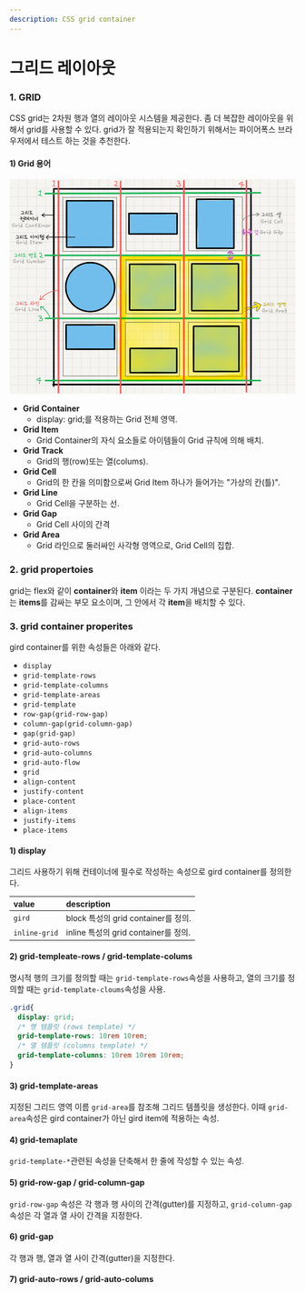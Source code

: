 ```yaml
---
description: CSS grid container
---
```


# 그리드 레이아웃

### 1. GRID

CSS grid는 2차원 행과 열의 레이아웃 시스템을 제공한다. 좀 더 복잡한 레이아웃을 위해서 grid를 사용할 수 있다. grid가 잘 적용되는지 확인하기 위해서는 파이어폭스 브라우저에서 테스트 하는 것을 추천한다.

#### 1\) Grid 용어

![Grid &#xC6A9;&#xC5B4;](../.gitbook/assets/03-2.jpg)

* **Grid Container**
  * display: grid;를 적용하는 Grid 전체 영역.
* **Grid Item**
  * Grid Container의 자식 요소들로 아이템들이 Grid 규칙에 의해 배치.
* **Grid Track**
  * Grid의 행\(row\)또는 열\(colums\).
* **Grid Cell**
  * Grid의 한 칸을 의미함으로써 Grid Item 하나가 들어가는 "가상의 칸\(틀\)".
* **Grid Line**
  * Grid Cell을 구분하는 선.
* **Grid Gap**
  * Grid Cell 사이의 간격
* **Grid Area**
  * Grid 라인으로 둘러싸인 사각형 영역으로, Grid Cell의 집합.

### 2. grid propertoies

grid는 flex와 같이 **container**와 **item** 이라는 두 가지 개념으로 구분된다. **container**는 **items**를 감싸는 부모 요소이며, 그 안에서 각 **item**을 배치할 수 있다.

### 3. grid container properites

gird container를 위한 속성들은 아래와 같다.

* `display`
* `grid-template-rows`
* `grid-template-columns`
* `grid-template-areas`
* `grid-template`
* `row-gap(grid-row-gap)`
* `column-gap(grid-column-gap)`
* `gap(grid-gap)`
* `grid-auto-rows`
* `grid-auto-columns`
* `grid-auto-flow`
* `grid`
* `align-content`
* `justify-content`
* `place-content`
* `align-items`
* `justify-items`
* `place-items`

#### 1\) display

그리드 사용하기 위해 컨테이너에 필수로 작성하는 속성으로 gird container를 정의한다.

| value | description |
| :--- | :--- |
|  `gird` | block 특성의 grid container를 정의. |
| `inline-grid` | inline 특성의 grid container를 정의. |

#### 2\) grid-templeate-rows / grid-template-colums

명시적 행의 크기를 정의할 때는 `grid-template-rows`속성을 사용하고, 열의 크기를 정의할 때는 `grid-template-cloums`속성을 사용.

```css
.grid{
  display: grid;
  /* 행 템플릿 (rows template) */
  grid-template-rows: 10rem 10rem;
  /* 열 템플릿 (columns template) */
  grid-template-columns: 10rem 10rem 10rem;
}
```

#### 3\) grid-template-areas

지정된 그리드 영역 이름 `grid-area`를 참조해 그리드 템플릿을 생성한다. 이때 `grid-area`속성은 gird container가 아닌 gird item에 적용하는 속성.

#### 4\) grid-temaplate

`grid-template-*`관련된 속성을 단축해서 한 줄에 작성할 수 있는 속성.

#### 5\)  grid-row-gap / grid-column-gap 

`grid-row-gap` 속성은 각 행과 행 사이의 간격\(gutter\)를 지정하고, `grid-column-gap` 속성은 각 열과 열 사이 간격을 지정한다.

#### 6\) grid-gap

각 행과 행, 열과 열 사이 간격\(gutter\)을 지정한다.

#### 7\)  grid-auto-rows / grid-auto-colums







